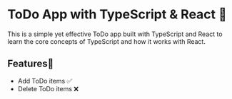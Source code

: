 # ToDo App with TypeScript & React 📝
This is a simple yet effective ToDo app built with TypeScript and React to learn the core concepts of TypeScript and how it works with React. 
## Features🎯
- Add ToDo items ✅
- Delete ToDo items ❌
